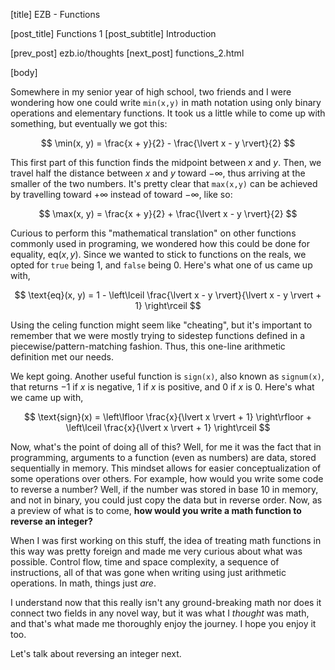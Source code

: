 [title] EZB - Functions

[post_title] Functions 1
[post_subtitle] Introduction

[prev_post] ezb.io/thoughts
[next_post] functions_2.html

[body]

Somewhere in my senior year of high school, two friends and I were
wondering how one could write `min(x,y)` in math
notation using only binary operations and elementary functions. It took
us a little while to come up with something, but eventually we got this:

$$ \min(x, y) = \frac{x + y}{2} - \frac{\lvert x - y \rvert}{2} $$

This first part of this function finds the midpoint between $x$ and $y$.
Then, we travel half the distance between $x$ and $y$ toward $-\infty$, thus
arriving at the smaller of the two numbers. It's pretty clear that
`max(x,y)` can be achieved by travelling toward
$+\infty$ instead of toward $-\infty$, like so:

$$ \max(x, y) = \frac{x + y}{2} + \frac{\lvert x - y \rvert}{2} $$

Curious to perform this "mathematical translation" on other
functions commonly used in programing, we wondered how this could be done
for equality, $\text{eq}(x,y)$.  Since we wanted to stick to functions on
the reals, we opted for `true` being $1$, and
`false` being $0$. Here's what one of us came up with,

$$ \text{eq}(x, y) = 1 - \left\lceil \frac{\lvert x - y \rvert}{\lvert x - y \rvert + 1} \right\rceil $$

Using the celing function might seem like "cheating", but
it's important to remember that we were mostly trying to sidestep
functions defined in a piecewise/pattern-matching fashion. Thus, this
one-line arithmetic definition met our needs.


We kept going. Another useful function is `sign(x)`,
also known as `signum(x)`, that returns $-1$ if $x$ is
negative, $1$ if $x$ is positive, and $0$ if $x$ is $0$. Here's what we
came up with,

$$ \text{sign}(x) = \left\lfloor \frac{x}{\lvert x \rvert + 1} \right\rfloor +
    \left\lceil \frac{x}{\lvert x \rvert + 1} \right\rceil $$

Now, what's the point of doing all of this? Well, for me it was the fact
that in programming, arguments to a function (even as numbers) are
data, stored sequentially in memory. This mindset allows for easier
conceptualization of some operations over others. For example, how would
you write some code to reverse a number? Well, if the number was stored
in base 10 in memory, and not in binary, you could just copy the data
but in reverse order. Now, as a preview of what is to come,
**how would you write a math function to reverse an integer?**

When I was first working on this stuff, the idea
of treating math functions in this way was pretty foreign and made me
very curious about what was possible. Control flow, time and
space complexity, a sequence of instructions, all of that was gone when
writing using just arithmetic operations. In math, things just *are*.

I understand now that this really isn't any ground-breaking math nor
does it connect two fields in any novel way, but it was what I _thought_
was math, and that's what made me thoroughly enjoy the journey. I hope
you enjoy it too.

Let's talk about reversing an integer next.


